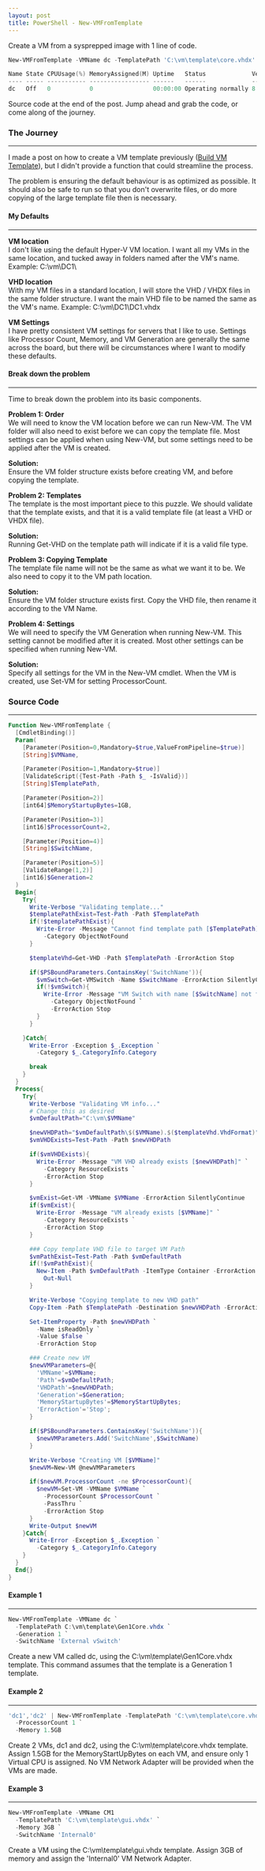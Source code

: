 ```yaml
---
layout: post
title: PowerShell - New-VMFromTemplate
---
```


<p>
Create a VM from a sysprepped image with 1 line of code.
</p>

```powershell
New-VMFromTemplate -VMName dc -TemplatePath 'C:\vm\template\core.vhdx'

Name State CPUUsage(%) MemoryAssigned(M) Uptime   Status             Version
---- ----- ----------- ----------------- ------   ------             -------
dc   Off   0           0                 00:00:00 Operating normally 8.3
```

<p>
  Source code at the end of the post. 
  Jump ahead and grab the code, or come along of the journey.
</p>


### The Journey
----

I made a post on how to create a VM template previously
([Build VM Template](http://http://codeandkeep.com/Build-VM-From-Template/)),
but I didn't provide a function that could streamline the process.

<p>
  The problem is ensuring the default behaviour is as optimized as possible. 
  It should also be safe to run 
  so that you don't overwrite files, 
  or do more copying of the large template file then is necessary.
</p>

#### My Defaults
----

<p>
  <strong>VM location</strong><br>
  I don't like using the default Hyper-V VM location. 
  I want all my VMs in the same location, 
  and tucked away in folders named after the VM's name. 
  Example: C:\vm\DC1\
</p>

<p>
  <strong>VHD location</strong><br>
  With my VM files in a standard location, 
  I will store the VHD / VHDX files in the same folder structure. 
  I want the main VHD file to be named the same as the VM's name.
  Example: C:\vm\DC1\DC1.vhdx
</p>

<p>
  <strong>VM Settings</strong><br>
  I have pretty consistent VM settings for servers that I like to use. 
  Settings like Processor Count, Memory, and VM Generation 
  are generally the same across the board, 
  but there will be circumstances where I want to modify these defaults. 
</p>


#### Break down the problem
----

<p>
  Time to break down the problem into its basic components. 
</p>

<p>
  <strong>Problem 1: Order</strong><br>
  We will need to know the VM location before we can run New-VM. 
  The VM folder will also need to exist before we can copy the template file. 
  Most settings can be applied when using New-VM, 
  but some settings need to be applied after the VM is created. 
</p>

<p>
  <strong>Solution:</strong><br>
  Ensure the VM folder structure exists before creating VM, 
  and before copying the template. 
</p>

<p>
  <strong>Problem 2: Templates</strong><br>
  The template is the most important piece to this puzzle. 
  We should validate that the template exists, 
  and that it is a valid template file (at least a VHD or VHDX file). 
</p>
<p>
  <strong>Solution:</strong><br>
  Running Get-VHD on the template path 
  will indicate if it is a valid file type.
</p>

<p>
  <strong>Problem 3: Copying Template</strong><br>
  The template file name will not be the same as 
  what we want it to be. 
  We also need to copy it to the VM path location.
</p>
<p>
  <strong>Solution:</strong><br>
  Ensure the VM folder structure exists first. 
  Copy the VHD file, then rename it according to the VM Name.
</p>

<p>
  <strong>Problem 4: Settings</strong><br>
  We will need to specify the VM Generation when running New-VM. 
  This setting cannot be modified after it is created.  
  Most other settings can be specified when running New-VM.
</p>
<p>
  <strong>Solution:</strong><br>
  Specify all settings for the VM in the New-VM cmdlet. 
  When the VM is created, use Set-VM for setting ProcessorCount.
</p>

### Source Code
----

```powershell
Function New-VMFromTemplate {
  [CmdletBinding()]
  Param(
    [Parameter(Position=0,Mandatory=$true,ValueFromPipeline=$true)]
    [String]$VMName,

    [Parameter(Position=1,Mandatory=$true)]
    [ValidateScript({Test-Path -Path $_ -IsValid})]
    [String]$TemplatePath,

    [Parameter(Position=2)]
    [int64]$MemoryStartupBytes=1GB,

    [Parameter(Position=3)]
    [int16]$ProcessorCount=2,

    [Parameter(Position=4)]
    [String]$SwitchName,

    [Parameter(Position=5)]
    [ValidateRange(1,2)]
    [int16]$Generation=2
  )
  Begin{
    Try{
      Write-Verbose "Validating template..."
      $templatePathExist=Test-Path -Path $TemplatePath
      if(!$templatePathExist){
        Write-Error -Message "Cannot find template path [$TemplatePath]" `
          -Category ObjectNotFound
      }

      $templateVhd=Get-VHD -Path $TemplatePath -ErrorAction Stop

      if($PSBoundParameters.ContainsKey('SwitchName')){
        $vmSwitch=Get-VMSwitch -Name $SwitchName -ErrorAction SilentlyContinue
        if(!$vmSwitch){
          Write-Error -Message "VM Switch with name [$SwitchName] not found" `
            -Category ObjectNotFound `
            -ErrorAction Stop
        }
      }

    }Catch{
      Write-Error -Exception $_.Exception `
        -Category $_.CategoryInfo.Category

      break
    }
  }
  Process{
    Try{
      Write-Verbose "Validating VM info..."
      # Change this as desired
      $vmDefaultPath="C:\vm\$VMName"

      $newVHDPath="$vmDefaultPath\$($VMName).$($templateVhd.VhdFormat)"
      $vmVHDExists=Test-Path -Path $newVHDPath

      if($vmVHDExists){
        Write-Error -Message "VM VHD already exists [$newVHDPath]" `
          -Category ResourceExists `
          -ErrorAction Stop
      }

      $vmExist=Get-VM -VMName $VMName -ErrorAction SilentlyContinue
      if($vmExist){
        Write-Error -Message "VM already exists [$VMName]" `
          -Category ResourceExists `
          -ErrorAction Stop
      }

      ### Copy template VHD file to target VM Path
      $vmPathExist=Test-Path -Path $vmDefaultPath
      if(!$vmPathExist){
        New-Item -Path $vmDefaultPath -ItemType Container -ErrorAction Stop | 
          Out-Null
      }

      Write-Verbose "Copying template to new VHD path"
      Copy-Item -Path $TemplatePath -Destination $newVHDPath -ErrorAction Stop

      Set-ItemProperty -Path $newVHDPath `
        -Name isReadOnly `
        -Value $false `
        -ErrorAction Stop

      ### Create new VM
      $newVMParameters=@{
        'VMName'=$VMName;
        'Path'=$vmDefaultPath;
        'VHDPath'=$newVHDPath;
        'Generation'=$Generation;
        'MemoryStartupBytes'=$MemoryStartUpBytes;
        'ErrorAction'='Stop';
      }

      if($PSBoundParameters.ContainsKey('SwitchName')){
        $newVMParameters.Add('SwitchName',$SwitchName)
      }

      Write-Verbose "Creating VM [$VMName]"
      $newVM=New-VM @newVMParameters

      if($newVM.ProcessorCount -ne $ProcessorCount){
        $newVM=Set-VM -VMName $VMName `
          -ProcessorCount $ProcessorCount `
          -PassThru `
          -ErrorAction Stop
      }
      Write-Output $newVM
    }Catch{
      Write-Error -Exception $_.Exception `
        -Category $_.CategoryInfo.Category
    }
  }
  End{}
}
```

#### Example 1
----

```powershell
New-VMFromTemplate -VMName dc `
  -TemplatePath C:\vm\template\Gen1Core.vhdx `
  -Generation 1 `
  -SwitchName 'External vSwitch'
```

<p>
  Create a new VM called dc, using the C:\vm\template\Gen1Core.vhdx template. 
  This command assumes that the template is a Generation 1 template.
</p>

#### Example 2
----

```powershell
'dc1','dc2' | New-VMFromTemplate -TemplatePath 'C:\vm\template\core.vhdx' `
  -ProcessorCount 1 `
  -Memory 1.5GB
```

<p>
  Create 2 VMs, dc1 and dc2, using the C:\vm\template\core.vhdx template. 
  Assign 1.5GB for the MemoryStartUpBytes on each VM, 
  and ensure only 1 Virtual CPU is assigned. 
  No VM Network Adapter will be provided when the VMs are made.
</p>

#### Example 3
----

```powershell
New-VMFromTemplate -VMName CM1
  -TemplatePath 'C:\vm\template\gui.vhdx' `
  -Memory 3GB `
  -SwitchName 'Internal0'
```

<p>
  Create a VM using the C:\vm\template\gui.vhdx template. 
  Assign 3GB of memory and assign the 'Internal0' VM Network Adapter.
</p>
